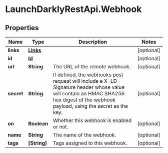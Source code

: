# LaunchDarklyRestApi.Webhook

## Properties
Name | Type | Description | Notes
------------ | ------------- | ------------- | -------------
**links** | [**Links**](Links.md) |  | [optional] 
**id** | [**Id**](Id.md) |  | [optional] 
**url** | **String** | The URL of the remote webhook. | [optional] 
**secret** | **String** | If defined, the webhooks post request will include a X-LD-Signature header whose value will contain an HMAC SHA256 hex digest of the webhook payload, using the secret as the key. | [optional] 
**on** | **Boolean** | Whether this webhook is enabled or not. | [optional] 
**name** | **String** | The name of the webhook. | [optional] 
**tags** | **[String]** | Tags assigned to this webhook. | [optional] 


